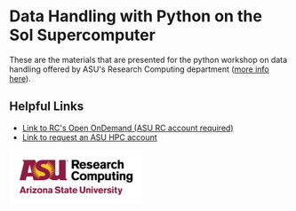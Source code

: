 Data Handling with Python on the Sol Supercomputer
==================================================

These are the materials that are presented for the python workshop on
data handling offered by ASU's Research Computing department ([more info
here][0]).

Helpful Links
-------------

* [Link to RC's Open OnDemand (ASU RC account required)][1]
* [Link to request an ASU HPC account][2]



<img 
  src="https://github.com/ASU-KE/rc-assets/blob/main/logos/ASURC_color_600.png?raw=true" 
  width="240" >

[0]: http://links.asu.edu/learn
[1]: https://sol.asu.edu
[2]: https://cores.research.asu.edu/research-computing/get-started/create-an-account

